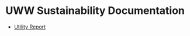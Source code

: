 # UWW Sustainability Documentation

  - [Utility Report](https://uw-whitewater-sustainability.github.io/Utility%20Summary)
